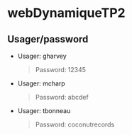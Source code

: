# webDynamiqueTP2
## Usager/password
- Usager: gharvey  
    >Password: 12345
- Usager: mcharp
    >Password: abcdef
- Usager: tbonneau
    >Password: coconutrecords
